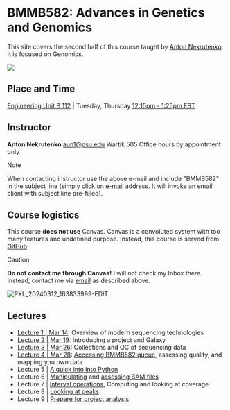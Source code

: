 # BMMB582: Advances in Genetics and Genomics
This site covers the second half of this course taught by [Anton Nekrutenko](https://nekrut.bx.psu.edu). It is focused on Genomics.

[![](https://imgs.xkcd.com/comics/cautionary.png)](https://xkcd.com/456)

## Place and Time

[Engineering Unit B 112](https://www.map.psu.edu/?id=1134#!m/336405) | Tuesday, Thursday [12:15pm - 1:25pm EST](https://www.timeanddate.com/)

## Instructor

**Anton Nekrutenko**
[aun1@psu.edu](mailto:aun1@psu.edu?Subject=BMMB582)
Wartik 505
Office hours by appointment only

> [!NOTE]
> When contacting instructor use the above e-mail and include "BMMB582" in the subject line (simply click on [e-mail](mailto:aun1@psu.edu?Subject=BMMB582) address. It will invoke an email client with subject line pre-filled).

## Course logistics

This course **does not use** Canvas. Canvas is a convoluted system with too many features and undefined purpose. Instead, this course is served from [GitHub](https://github.com/nekrut/BMMB582). 

> [!CAUTION]
> **Do not contact me through Canvas!** I will not check my Inbox there. Instead, contact me via [email](mailto:aun1@psu.edu?Subject=BMMB582) as described above.
> 
![PXL_20240312_163833999-EDIT](https://github.com/nekrut/BMMB582/assets/4291636/7ec1c691-954a-43f4-a7d2-030148877222)

## Lectures

- [Lecture 1 | Mar 14](https://github.com/nekrut/BMMB582/blob/main/lectures/lecture1.md): Overview of modern sequencing technologies
- [Lecture 2 | Mar 19](https://training.galaxyproject.org/training-material/topics/introduction/tutorials/galaxy-intro-101/tutorial.html): Introducing a project and Galaxy
- [Lecture 3 | Mar 26](https://gxy.io/GTN:T00146): Collections and QC of sequencing data
- [Lecture 4 | Mar 28](https://training.galaxyproject.org/training-material/topics/introduction/tutorials/vsi_qc/tutorial.html): [Accessing BMMB582 queue](https://github.com/nekrut/BMMB582/blob/main/queue.md), assessing quality, and mapping you own data
- Lecture 5 | [A quick into into Python](https://training.galaxyproject.org/training-material/topics/data-science/tutorials/python-basics/tutorial.html)
- Lecture 6 | [Manipulating](https://training.galaxyproject.org/training-material/topics/introduction/tutorials/galaxy-intro-ngs-data-managment/tutorial.html) and [assessing BAM files](https://samtools.github.io/hts-specs/SAMv1.pdf)
- Lecture 7 | [Interval operations](https://bedtools.readthedocs.io/en/latest/content/bedtools-suite.html), Computing and looking at coverage
- Lecture 8 | [Looking at peaks](https://colab.research.google.com/drive/110ERibDr4pSMGK5viRPlq2XYd3zc4LTq?usp=sharing)
- Lecture 9 | [Prepare for project analysis](https://github.com/nekrut/BMMB582/blob/main/lectures/analysis_instructions.md)



